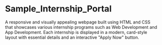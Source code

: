 # Sample_Internship_Portal
A responsive and visually appealing webpage built using HTML and CSS that showcases various internship programs such as Web Development and App Development. Each internship is displayed in a modern, card-style layout with essential details and an interactive "Apply Now" button.
